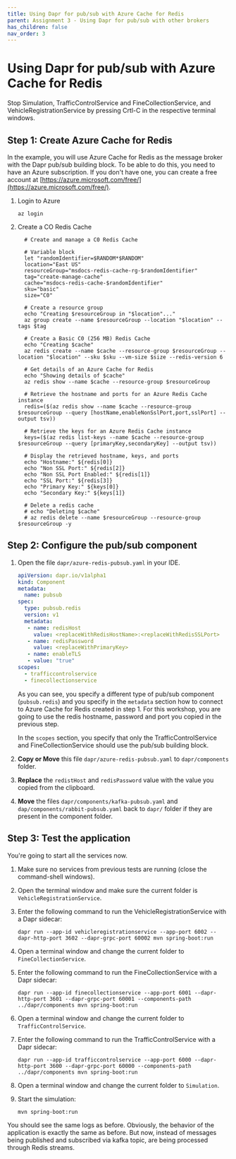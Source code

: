 ```yaml
---
title: Using Dapr for pub/sub with Azure Cache for Redis
parent: Assignment 3 - Using Dapr for pub/sub with other brokers
has_children: false
nav_order: 3
---
```


# Using Dapr for pub/sub with Azure Cache for Redis
Stop Simulation, TrafficControlService and FineCollectionService, and VehicleRegistrationService by pressing Crtl-C in the respective terminal windows.

## Step 1: Create Azure Cache for Redis 

In the example, you will use Azure Cache for Redis as the message broker with the Dapr pub/sub building block. To be able to do this, you need to have an Azure subscription. If you don't have one, you can create a free account at [https://azure.microsoft.com/free/](https://azure.microsoft.com/free/).

1. Login to Azure

    ```azurecli
    az login
    ```


2. Create a CO Redis Cache

    ```azurecli
      # Create and manage a C0 Redis Cache

      # Variable block
      let "randomIdentifier=$RANDOM*$RANDOM"
      location="East US"
      resourceGroup="msdocs-redis-cache-rg-$randomIdentifier"
      tag="create-manage-cache"
      cache="msdocs-redis-cache-$randomIdentifier"
      sku="basic"
      size="C0"

      # Create a resource group
      echo "Creating $resourceGroup in "$location"..."
      az group create --name $resourceGroup --location "$location" --tags $tag

      # Create a Basic C0 (256 MB) Redis Cache
      echo "Creating $cache"
      az redis create --name $cache --resource-group $resourceGroup --location "$location" --sku $sku --vm-size $size --redis-version 6

      # Get details of an Azure Cache for Redis
      echo "Showing details of $cache"
      az redis show --name $cache --resource-group $resourceGroup 

      # Retrieve the hostname and ports for an Azure Redis Cache instance
      redis=($(az redis show --name $cache --resource-group $resourceGroup --query [hostName,enableNonSslPort,port,sslPort] --output tsv))

      # Retrieve the keys for an Azure Redis Cache instance
      keys=($(az redis list-keys --name $cache --resource-group $resourceGroup --query [primaryKey,secondaryKey] --output tsv))

      # Display the retrieved hostname, keys, and ports
      echo "Hostname:" ${redis[0]}
      echo "Non SSL Port:" ${redis[2]}
      echo "Non SSL Port Enabled:" ${redis[1]}
      echo "SSL Port:" ${redis[3]}
      echo "Primary Key:" ${keys[0]}
      echo "Secondary Key:" ${keys[1]}

      # Delete a redis cache
      # echo "Deleting $cache"
      # az redis delete --name $resourceGroup --resource-group $resourceGroup -y
    ```

## Step 2: Configure the pub/sub component

1. Open the file `dapr/azure-redis-pubsub.yaml` in your IDE.

    ```yaml
    apiVersion: dapr.io/v1alpha1
    kind: Component
    metadata:
      name: pubsub
    spec:
      type: pubsub.redis
      version: v1
      metadata:
       - name: redisHost
         value: <replaceWithRedisHostName>:<replaceWithRedisSSLPort>
       - name: redisPassword
         value: <replaceWithPrimaryKey>
       - name: enableTLS
       - value: "true"
    scopes:
      - trafficcontrolservice
      - finecollectionservice
    ```

    As you can see, you specify a different type of pub/sub component (`pubsub.redis`) and you specify in the `metadata` section how to connect to Azure Cache for Redis created in step 1. For this workshop, you are going to use the redis hostname, password and port you copied in the previous step.

    In the `scopes` section, you specify that only the TrafficControlService and FineCollectionService should use the pub/sub building block.

1. **Copy or Move** this file `dapr/azure-redis-pubsub.yaml` to `dapr/components` folder.

1. **Replace** the `redistHost` and `redisPassword` value with the value you copied from the clipboard.

1. **Move** the files `dapr/components/kafka-pubsub.yaml` and `dap/components/rabbit-pubsub.yaml`  back to `dapr/` folder if they are present in the component folder.

## Step 3: Test the application

You're going to start all the services now. 

1. Make sure no services from previous tests are running (close the command-shell windows).

1. Open the terminal window and make sure the current folder is `VehicleRegistrationService`.

1. Enter the following command to run the VehicleRegistrationService with a Dapr sidecar:

   ```console
   dapr run --app-id vehicleregistrationservice --app-port 6002 --dapr-http-port 3602 --dapr-grpc-port 60002 mvn spring-boot:run
   ```

1. Open a terminal window and change the current folder to `FineCollectionService`.

1. Enter the following command to run the FineCollectionService with a Dapr sidecar:

   ```console
   dapr run --app-id finecollectionservice --app-port 6001 --dapr-http-port 3601 --dapr-grpc-port 60001 --components-path ../dapr/components mvn spring-boot:run
   ```

1. Open a terminal window and change the current folder to `TrafficControlService`.

1. Enter the following command to run the TrafficControlService with a Dapr sidecar:

   ```console
   dapr run --app-id trafficcontrolservice --app-port 6000 --dapr-http-port 3600 --dapr-grpc-port 60000 --components-path ../dapr/components mvn spring-boot:run
   ```

1. Open a terminal window and change the current folder to `Simulation`.

1. Start the simulation:

   ```console
   mvn spring-boot:run
   ```

You should see the same logs as before. Obviously, the behavior of the application is exactly the same as before. But now, instead of messages being published and subscribed via kafka topic, are being processed through Redis streams.

    
